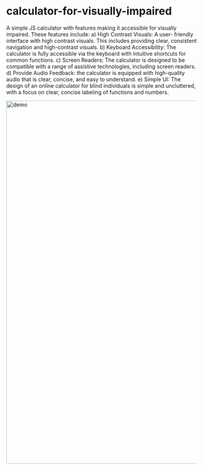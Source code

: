 # calculator-for-visually-impaired
A simple JS calculator with features making it accessible for visually impaired. These features include:
a)	High Contrast Visuals: A user- friendly interface with high contrast visuals. This includes providing clear, consistent navigation and
    high-contrast visuals.
b)	Keyboard Accessibility: The calculator is fully accessible via the keyboard with intuitive shortcuts for common functions.
c)	Screen Readers: The calculator is designed to be compatible with a range of assistive technologies, including screen readers.
d)	Provide Audio Feedback: the calculator is equipped with high-quality audio that is clear, concise, and easy to understand.
e)	Simple UI: The design of an online calculator for blind individuals is simple and uncluttered, with a focus on clear, concise labeling of functions and numbers. 


<img width="960" alt="demo" src="https://github.com/Uansarii/calculator-for-visually-impaired/assets/107641023/2eab9ab2-6c5d-438e-bbf3-3c2c3edd39ce">
